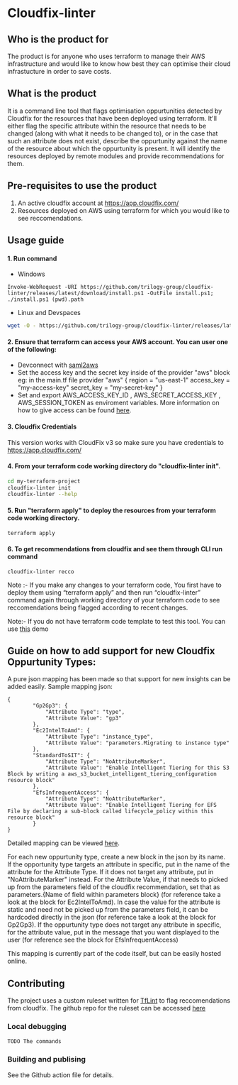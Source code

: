 # Cloudfix-linter

## Who is the product for

The product is for anyone who uses terraform to manage their AWS infrastructure and would like to know how best they can optimise their cloud infrastucture in order to save costs.

## What is the product

It is a command line tool that flags optimisation oppurtunities detected by Cloudfix for the resources that have been deployed using terraform. It'll either flag the specific attribute within the resource that needs to be changed (along with what it needs to be changed to), or in the case that such an attribute does not exist, describe the oppurtunity against the name of the resource about which the oppurtunity is present. It will identify the resources deployed by remote modules and provide recommendations for them.

## Pre-requisites to use the product

1. An active cloudfix account at https://app.cloudfix.com/
2. Resources deployed on AWS using terraform for which you would like to see reccomendations.

## Usage guide
#### 1. Run command 
- Windows
```
Invoke-WebRequest -URI https://github.com/trilogy-group/cloudfix-linter/releases/latest/download/install.ps1 -OutFile install.ps1; ./install.ps1 (pwd).path
```
- Linux and Devspaces
```bash
wget -O - https://github.com/trilogy-group/cloudfix-linter/releases/latest/download/install.sh | bash
 ```


#### 2. Ensure that terraform can access your AWS account. You can user one of the following:

- Devconnect with [saml2aws](https://github.com/Versent/saml2aws)
- Set the access key and the secret key inside of the provider "aws" block eg: in the main.tf file provider "aws" { region = "us-east-1" access_key = "my-access-key" secret_key = "my-secret-key" } 
- Set and export AWS_ACCESS_KEY_ID , AWS_SECRET_ACCESS_KEY , AWS_SESSION_TOKEN as enviroment variables. More information on how to give access can be found [here](https://registry.terraform.io/providers/hashicorp/aws/latest/docs).

#### 3. Cloudfix Credentials
This version works with CloudFix v3 so make sure you have credentials to https://app.cloudfix.com/

#### 4. From your terraform code working directory do "cloudfix-linter init".
```bash
cd my-terraform-project
cloudfix-linter init
cloudfix-linter --help
```

#### 5. Run "terraform apply" to deploy the resources from your terraform code working directory.
```bash
terraform apply
```

#### 6. To get recommendations from cloudfix and see them through CLI run command 
```
cloudfix-linter recco
```

Note :- If you make any changes to your terraform code, You first have to deploy them using “terraform apply” and then run “cloudfix-linter” command again through working directory of your terraform code to see reccomendations being flagged according to recent changes. 

Note:- If you do not have terraform code template to test this tool. You can use [this](https://github.com/trilogy-group/cloudfixLinter-demo) demo


## Guide on how to add support for new Cloudfix Oppurtunity Types:

A pure json mapping has been made so that support for new insights can be added easily.
Sample mapping json:

```
{
		"Gp2Gp3": {
			"Attribute Type": "type",
			"Attribute Value": "gp3"
		},
		"Ec2IntelToAmd": {
			"Attribute Type": "instance_type",
			"Attribute Value": "parameters.Migrating to instance type"
		},
		"StandardToSIT": {
			"Attribute Type": "NoAttributeMarker",
			"Attribute Value": "Enable Intelligent Tiering for this S3 Block by writing a aws_s3_bucket_intelligent_tiering_configuration resource block"
		},
		"EfsInfrequentAccess": {
			"Attribute Type": "NoAttributeMarker",
			"Attribute Value": "Enable Intelligent Tiering for EFS File by declaring a sub-block called lifecycle_policy within this resource block"
		}
}
```
Detailed mapping can be viewed [here](https://github.com/trilogy-group/cloudfix-linter/blob/main/cloudfixIntegration/cloudfixManager.go).

For each new oppurtunity type, create a new block in the json by its name. If the opportunity type targets an attribute in specific, put in the name of the attribute for the Attribute Type. If it does not target any attribute, put in "NoAttributeMarker" instead. For the Attribute Value, if that needs to picked up from the parameters field of the cloudfix recommendation, set that as parameters.{Name of field within parameters block} (for reference take a look at the block for Ec2IntelToAmd). In case the value for the attribute is static and need not be picked up from the parameters field, it can be hardcoded directly in the json (for reference take a look at the block for Gp2Gp3). If the oppurtunity type does not target any attribute in specific, for the attribute value, put in the message that you want displayed to the user (for reference see the block for EfsInfrequentAccess)

This mapping is currently part of the code itself, but can be easily hosted online. 


## Contributing

The project uses a custom ruleset written for [TfLint](https://github.com/terraform-linters/tflint/blob/master/docs/developer-guide/architecture.md) to flag reccomendations from cloudfix. The github repo for the ruleset can be accessed [here](https://github.com/trilogy-group/tflint-ruleset-template)

### Local debugging
```bash
TODO The commands
```

### Building and publising
 
 See the Github action file for details.